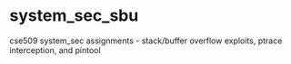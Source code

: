 # system_sec_sbu
cse509 system_sec assignments - stack/buffer overflow exploits, ptrace interception, and pintool
